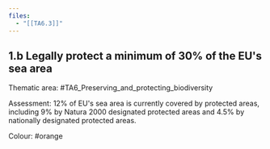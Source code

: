 ```yaml
---
files:
  - "[[TA6.3]]"
---
```

## 1.b Legally protect a minimum of 30% of the EU's sea area

Thematic area: #TA6_Preserving_and_protecting_biodiversity

Assessment: 12% of EU's sea area is currently covered by protected areas, including 9% by Natura 2000 designated protected areas and 4.5% by nationally designated protected areas.

Colour: #orange